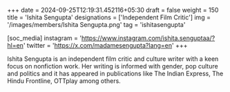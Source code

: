 +++
date = 2024-09-25T12:19:31.452116+05:30
draft = false
weight = 150
title = 'Ishita Sengupta'
designations = ['Independent Film Critic']
img = '/images/members/Ishita Sengupta.png'
tag = 'ishitasengupta'

[soc_media]
instagram = 'https://www.instagram.com/ishita.senguptaa/?hl=en'
twitter = 'https://x.com/madamesengupta?lang=en'
+++

Ishita Sengupta is an independent film critic and culture writer with a keen focus on nonfiction work. Her writing is informed with gender, pop culture and politics and it has appeared in publications like The Indian Express, The Hindu Frontline, OTTplay among others.
